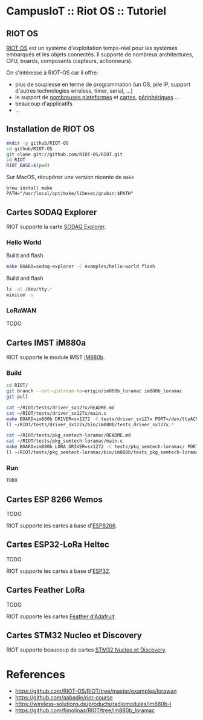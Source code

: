 # CampusIoT :: Riot OS :: Tutoriel

## RIOT OS
[RIOT OS](http://www.riot-os.org/) est un système d'exploitation temps-réel pour les systèmes embarqués et les objets connectés. Il supporte de nombreux architectures, CPU, boards, composants (capteurs, actionneurs).

On s'intéresse à RIOT-OS car il offre: 

- plus de souplesse en terme de programmation (un OS, pile IP, support d'autres technologies wireless, timer, serial, ...)
- le support de [nombreuses plateformes](https://doc.riot-os.org/group__boards.html) et [cartes](https://github.com/RIOT-OS/RIOT/tree/master/boards/), [périphériques](https://github.com/RIOT-OS/RIOT/tree/master/drivers) ...
- beaucoup d'applicatifs
- ...

## Installation de RIOT OS

```bash
mkdir -p github/RIOT-OS
cd github/RIOT-OS
git clone git://github.com/RIOT-OS/RIOT.git
cd RIOT
RIOT_BASE=$(pwd)
```

Sur MacOS, récupérez une version récente de `make`
```
brew install make
PATH="/usr/local/opt/make/libexec/gnubin:$PATH"
```

## Cartes SODAQ Explorer

RIOT supporte la carte [SODAQ Explorer](https://doc.riot-os.org/group__boards__sodaq-explorer.html).

### Hello World
Build and flash
```bash
make BOARD=sodaq-explorer -C examples/hello-world flash
```

Build and flash
```bash
ls -al /dev/tty.*
minicom -s
```
### LoRaWAN
TODO


## Cartes IMST iM880a

RIOT supporte le module IMST [iM880b](https://doc.riot-os.org/group__boards__im880b.html).

### Build
```bash
cd RIOT/
git branch --set-upstream-to=origin/im880b_loramac im880b_loramac
git pull

cat ~/RIOT/tests/driver_sx127x/README.md
cat ~/RIOT/tests/driver_sx127x/main.c
make BOARD=im880b DRIVER=sx1272 -C tests/driver_sx127x PORT=/dev/ttyACM0 flash
ll ~/RIOT/tests/driver_sx127x/bin/im880b/tests_driver_sx127x.*

cat ~/RIOT/tests/pkg_semtech-loramac/README.md
cat ~/RIOT/tests/pkg_semtech-loramac/main.c
make BOARD=im880b LORA_DRIVER=sx1272 -C tests/pkg_semtech-loramac/ PORT=/dev/ttyACM0 flash
ll ~/RIOT/tests/pkg_semtech-loramac/bin/im880b/tests_pkg_semtech-loramac.*
```
### Run

```bash
TODO
```

## Cartes ESP 8266 Wemos
TODO

RIOT supporte les cartes à base d'[ESP8266](https://doc.riot-os.org/group__boards__esp8266.html).

## Cartes ESP32-LoRa Heltec
TODO

RIOT supporte les cartes à base d'[ESP32](https://doc.riot-os.org/group__boards__esp32.html).


## Cartes Feather LoRa
TODO

RIOT supporte les cartes [Feather d'Adafruit](https://github.com/RIOT-OS/RIOT/tree/master/boards/feather-m0).

## Cartes STM32 Nucleo et Discovery

RIOT supporte beaucoup de cartes [STM32 Nucleo et Discovery](https://github.com/CampusIoT/stm32-riotos-demos/blob/master/boards.md).


# References
* https://github.com/RIOT-OS/RIOT/tree/master/examples/lorawan
* https://github.com/aabadie/riot-course
* https://wireless-solutions.de/products/radiomodules/im880b-l
* https://github.com/fjmolinas/RIOT/tree/im880b_loramac



